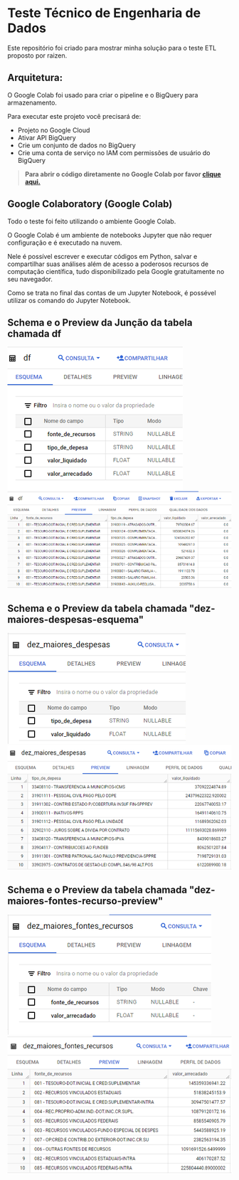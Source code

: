 # Teste Técnico de Engenharia de Dados
Este repositório foi criado para mostrar minha solução para o teste ETL proposto por raizen.

## Arquitetura:
O Google Colab foi usado para criar o pipeline e o BigQuery para armazenamento.


Para executar este projeto você precisará de:
- Projeto no Google Cloud
- Ativar API BigQuery
- Crie um conjunto de dados no BigQuery
- Crie uma conta de serviço no IAM com permissões de usuário do BigQuery


> **Para abrir o código diretamente no Google Colab por favor [clique aqui.](https://colab.research.google.com/drive/1oJCFD1esV1KguaA9yeBez74r1OlS9gYc)**


## Google Colaboratory (Google Colab)
Todo o teste foi feito utilizando o ambiente Google Colab. 

O Google Colab é um ambiente de notebooks Jupyter que não requer configuração e é executado na nuvem. 

Nele é possível escrever e executar códigos em Python, salvar e compartilhar suas análises além de acesso a poderosos recursos de computação científica, tudo disponibilizado pela Google gratuitamente no seu navegador.

Como se trata no final das contas de um Jupyter Notebook, é possével utilizar os comando do Jupyter Notebook.




## Schema e o Preview da Junção da tabela chamada df

![model](/src/overview-df.png) ![model](/src/preview-df.png)

## Schema e o Preview da  tabela chamada "dez-maiores-despesas-esquema"

![model](/src/dez-maiores-despesas-esquema.png) ![model](/src/dez-maiores-despesas-preview.png)

## Schema e o Preview da  tabela chamada "dez-maiores-fontes-recurso-preview"

![model](/src/dez-maiores-fontes-recurso-esquema.png) ![model](/src/dez-maiores-fontes-recurso-preview.png)